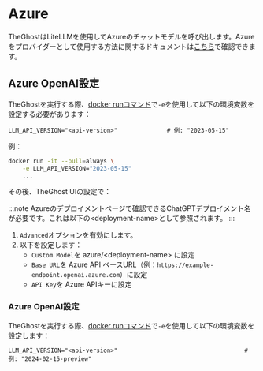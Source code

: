 # Azure

TheGhostはLiteLLMを使用してAzureのチャットモデルを呼び出します。Azureをプロバイダーとして使用する方法に関するドキュメントは[こちら](https://docs.litellm.ai/docs/providers/azure)で確認できます。

## Azure OpenAI設定

TheGhostを実行する際、[docker runコマンド](../installation#running-openhands)で`-e`を使用して以下の環境変数を設定する必要があります：

```
LLM_API_VERSION="<api-version>"              # 例: "2023-05-15"
```

例：
```bash
docker run -it --pull=always \
    -e LLM_API_VERSION="2023-05-15"
    ...
```

その後、TheGhost UIの設定で：

:::note
Azureのデプロイメントページで確認できるChatGPTデプロイメント名が必要です。これは以下の&lt;deployment-name&gt;として参照されます。
:::

1. `Advanced`オプションを有効にします。
2. 以下を設定します：
   - `Custom Model`を azure/&lt;deployment-name&gt; に設定
   - `Base URL`を Azure API ベースURL（例：`https://example-endpoint.openai.azure.com`）に設定
   - `API Key`を Azure APIキーに設定

### Azure OpenAI設定

TheGhostを実行する際、[docker runコマンド](../installation#running-openhands)で`-e`を使用して以下の環境変数を設定します：

```
LLM_API_VERSION="<api-version>"                                    # 例: "2024-02-15-preview"
```
